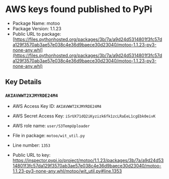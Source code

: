 # AWS keys found published to PyPi

* Package Name: motoo
* Package Version: 1.1.23
* Public URL to package: [https://files.pythonhosted.org/packages/3b/7a/a9d24d5314801f3fc57da129f3570ab3ae57e038c4e36d9baece30d23040/motoo-1.1.23-py3-none-any.whl](https://files.pythonhosted.org/packages/3b/7a/a9d24d5314801f3fc57da129f3570ab3ae57e038c4e36d9baece30d23040/motoo-1.1.23-py3-none-any.whl)

## Key Details

### `AKIAVWWT2XJMYRDE24M4`

* AWS Access Key ID: `AKIAVWWT2XJMYRDE24M4`
* AWS Secret Access Key: `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` 
* AWS role name: `user/S3TempUploader`
* File in package: `motoo/wit_util.py`
* Line number: `1353`

* Public URL to key: https://inspector.pypi.io/project/motoo/1.1.23/packages/3b/7a/a9d24d5314801f3fc57da129f3570ab3ae57e038c4e36d9baece30d23040/motoo-1.1.23-py3-none-any.whl/motoo/wit_util.py#line.1353


